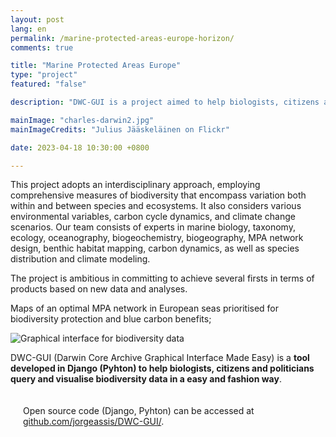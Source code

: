 ```yaml
---
layout: post
lang: en
permalink: /marine-protected-areas-europe-horizon/
comments: true

title: "Marine Protected Areas Europe"
type: "project"
featured: "false"

description: "DWC-GUI is a project aimed to help biologists, citizens and politicians query and visualise biodiversity data in a easy and fashion way."

mainImage: "charles-darwin2.jpg"
mainImageCredits: "Julius Jääskeläinen on Flickr"

date: 2023-04-18 10:30:00 +0800

---
```


This project adopts an interdisciplinary approach, employing comprehensive measures of biodiversity that encompass variation both within and between species and ecosystems. It also considers various environmental variables, carbon cycle dynamics, and climate change scenarios. Our team consists of experts in marine biology, taxonomy, ecology, oceanography, biogeochemistry, biogeography, MPA network design, benthic habitat mapping, carbon dynamics, as well as species distribution and climate modeling.

The project is ambitious in committing to achieve several firsts in terms of products based on new data and analyses.

<i class="fas fa-angle-double-right" style="margin-top: 10px"></i> Maps of an optimal MPA network in European seas prioritised for biodiversity protection and blue carbon benefits;


<img src="{{ site.baseurl }}/assets/images/posts/darwincore.jpg" alt="Graphical interface for biodiversity data" style="max-height: 925px;">

DWC-GUI (Darwin Core Archive Graphical Interface Made Easy) is a <b>tool developed in Django (Pyhton) to help biologists, citizens and politicians query and visualise biodiversity data in a easy and fashion way</b>.

<div style="padding: 20px" class="border-radius-05 bg-gray font-family-secondary font-small text-dark">
Open source code (Django, Pyhton) can be accessed at <a target="_black" href="https://github.com/jorgeassis/DWC-GUI/">github.com/jorgeassis/DWC-GUI/</a>.
</div>
